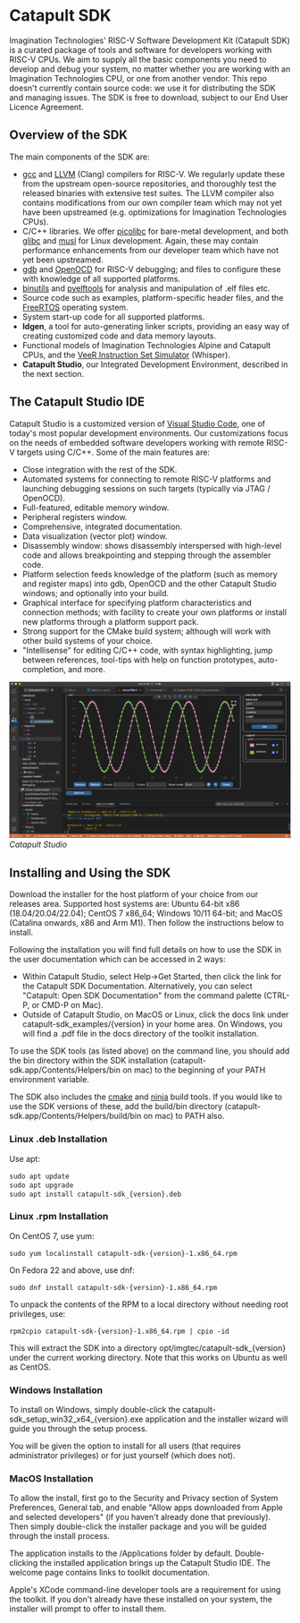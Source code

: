 # Catapult SDK
Imagination Technologies' RISC-V Software Development Kit (Catapult SDK) is a curated package of tools and software for developers working with RISC-V CPUs.  We aim to supply all the basic components you need to develop and debug your system, no matter whether you are working with an Imagination Technologies CPU, or one from another vendor.  This repo doesn't currently contain source code: we use it for distributing the SDK and managing issues.  The SDK is free to download, subject to our End User Licence Agreement.

## Overview of the SDK
The main components of the SDK are:
- [gcc][2] and [LLVM][3] (Clang) compilers for RISC-V.  We regularly update these from the upstream open-source repositories, and thoroughly test the released binaries with extensive test suites.  The LLVM compiler also contains modifications from our own compiler team which may not yet have been upstreamed (e.g. optimizations for Imagination Technologies CPUs).
- C/C++ libraries.  We offer [picolibc][4] for bare-metal development, and both [glibc][5] and [musl][6] for Linux development.  Again, these may contain performance enhancements from our developer team which have not yet been upstreamed.
- [gdb][7] and [OpenOCD][8] for RISC-V debugging; and files to configure these with knowledge of all supported platforms.
- [binutils][9] and [pyelftools][10] for analysis and manipulation of .elf files etc.
- Source code such as examples, platform-specific header files, and the [FreeRTOS][11] operating system.
- System start-up code for all supported platforms.
- **ldgen**, a tool for auto-generating linker scripts, providing an easy way of creating customized code and data memory layouts.
- Functional models of Imagination Technologies Alpine and Catapult CPUs, and the [VeeR Instruction Set Simulator][1] (Whisper).
- **Catapult Studio**, our Integrated Development Environment, described in the next section.

## The Catapult Studio IDE
Catapult Studio is a customized version of [Visual Studio Code][14], one of today's most popular development environments.  Our customizations focus on the needs of embedded software developers working with remote RISC-V targets using C/C++.  Some of the main features are:
- Close integration with the rest of the SDK.
- Automated systems for connecting to remote RISC-V platforms and launching debugging sessions on such targets (typically via JTAG / OpenOCD).
- Full-featured, editable memory window.
- Peripheral registers window.
- Comprehensive, integrated documentation.
- Data visualization (vector plot) window.
- Disassembly window: shows disassembly interspersed with high-level code and allows breakpointing and stepping through the assembler code.
- Platform selection feeds knowledge of the platform (such as memory and register maps) into gdb, OpenOCD and the other Catapult Studio windows; and optionally into your build.
- Graphical interface for specifying platform characteristics and connection methods; with facility to create your own platforms or install new platforms through a platform support pack.
- Strong support for the CMake build system; although will work with other build systems of your choice.
- "Intellisense" for editing C/C++ code, with syntax highlighting, jump between references, tool-tips with help on function prototypes, auto-completion, and more.

![](illustrations/Catapult_Studio.png "Catapult Studio")
*Catapult Studio*

## Installing and Using the SDK
Download the installer for the host platform of your choice from our releases area.  Supported host systems are: Ubuntu 64-bit x86 (18.04/20.04/22.04); CentOS 7 x86_64; Windows 10/11 64-bit; and MacOS (Catalina onwards, x86 and Arm M1).  Then follow the instructions below to install.

Following the installation you will find full details on how to use the SDK in the user documentation which can be accessed in 2 ways:
- Within Catapult Studio, select Help→Get Started, then click the link for the Catapult SDK Documentation. Alternatively, you can select "Catapult: Open SDK Documentation" from the command palette (CTRL-P, or CMD-P on Mac).
- Outside of Catapult Studio, on MacOS or Linux, click the docs link under catapult-sdk_examples/{version} in your home area.  On Windows, you will find a .pdf file in the docs directory of the toolkit installation.

To use the SDK tools (as listed above) on the command line, you should add the bin directory within the SDK installation (catapult-sdk.app/Contents/Helpers/bin on mac)  to the beginning of your PATH environment variable.

The SDK also includes the [cmake][12] and [ninja][13] build tools.  If you would like to use the SDK versions of these, add the build/bin directory (catapult-sdk.app/Contents/Helpers/build/bin on mac) to PATH also.

### Linux .deb Installation
Use apt:
```
sudo apt update
sudo apt upgrade
sudo apt install catapult-sdk_{version}.deb
```

### Linux .rpm Installation
On CentOS 7, use yum:
```
sudo yum localinstall catapult-sdk-{version}-1.x86_64.rpm
```
On Fedora 22 and above, use dnf:
```
sudo dnf install catapult-sdk-{version}-1.x86_64.rpm
```
To unpack the contents of the RPM to a local directory without needing root privileges, use:
```
rpm2cpio catapult-sdk-{version}-1.x86_64.rpm | cpio -id
```
This will extract the SDK into a directory opt/imgtec/catapult-sdk_{version} under the current working directory. Note that this works on Ubuntu as well as CentOS.

### Windows Installation
To install on Windows, simply double-click the catapult-sdk_setup_win32_x64_{version}.exe application and the installer wizard will guide you through the setup process.

You will be given the option to install for all users (that requires administrator privileges) or for just yourself (which does not).

### MacOS Installation
To allow the install, first go to the Security and Privacy section of System Preferences, General tab, and enable "Allow apps downloaded from Apple and selected developers" (if you haven't already done that previously).  Then simply double-click the installer package and you will be guided through the install process.

The application installs to the /Applications folder by default.  Double-clicking the installed application brings up the Catapult Studio IDE.  The welcome page contains links to toolkit documentation.

Apple's XCode command-line developer tools are a requirement for using the toolkit.  If you don't already have these installed on your system, the installer will prompt to offer to install them.

[1]: https://github.com/chipsalliance/VeeR-ISS
[2]: https://gcc.gnu.org/
[3]: https://llvm.org/
[4]: https://github.com/keith-packard/picolibc
[5]: https://www.gnu.org/software/libc/
[6]: https://musl.libc.org/
[7]: https://www.gnu.org/software/gdb
[8]: http://openocd.org/
[9]: https://www.gnu.org/software/binutils
[10]: https://github.com/eliben/pyelftools
[11]: https://www.freertos.org/
[12]: https://cmake.org
[13]: https://ninja-build.org
[14]: https://code.visualstudio.com/
